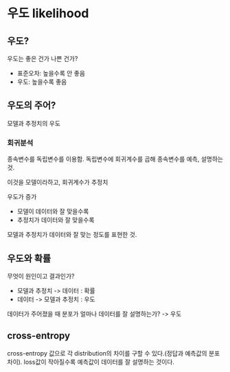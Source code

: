 # 우도 likelihood

## 우도?
우도는 좋은 건가 나쁜 건가?

- 표준오차: 높을수록 안 좋음
- 우도: 높을수록 좋음

## 우도의 주어?
모델과 추정치의 우도

### 회귀분석
종속변수를 독립변수를 이용함. 독립변수에 회귀계수를 곱해 종속변수를 예측, 설명하는 것.

이것을 모델이라하고, 회귀계수가 추정치


우도가 증가
- 모델이 데이터와 잘 맞을수록
- 추정치가 데이터와 잘 맞을수록


모델과 추정치가 데이터와 잘 맞는 정도를 표현한 것.

## 우도와 확률
무엇이 원인이고 결과인가?

- 모델과 추정치 -> 데이터 : 확률
- 데이터 -> 모델과 추정치 : 우도


데이터가 주어졌을 때 분포가 얼마나 데이터를 잘 설명하는가? -> 우도


## cross-entropy
cross-entropy 값으로 각 distribution의 차이를 구할 수 있다.(정답과 예측값의 분포 차이). loss값이 작아질수록 예측값이 데이터를 잘 설명하는 것이다.